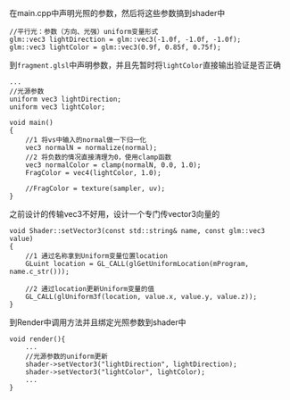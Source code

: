 在main.cpp中声明光照的参数，然后将这些参数搞到shader中
```
//平行光：参数（方向、光强）uniform变量形式
glm::vec3 lightDirection = glm::vec3(-1.0f, -1.0f, -1.0f);
glm::vec3 lightColor = glm::vec3(0.9f, 0.85f, 0.75f);
```
到`fragment.glsl`中声明参数，并且先暂时将`lightColor`直接输出验证是否正确
```
...
//光源参数
uniform vec3 lightDirection;
uniform vec3 lightColor;

void main()
{
    //1 将vs中输入的normal做一下归一化
    vec3 normalN = normalize(normal);
    //2 将负数的情况直接清理为0，使用clamp函数
    vec3 normalColor = clamp(normalN, 0.0, 1.0);
    FragColor = vec4(lightColor, 1.0);

    //FragColor = texture(sampler, uv);
}
```
之前设计的传输vec3不好用，设计一个专门传vector3向量的
```
void Shader::setVector3(const std::string& name, const glm::vec3 value)
{
    //1 通过名称拿到Uniform变量位置location
    GLuint location = GL_CALL(glGetUniformLocation(mProgram, name.c_str()));

    //2 通过location更新Uniform变量的值
    GL_CALL(glUniform3f(location, value.x, value.y, value.z));
}
```
到Render中调用方法并且绑定光照参数到shader中
```
void render(){
	...
    //光源参数的uniform更新
    shader->setVector3("lightDirection", lightDirection);
    shader->setVector3("lightColor", lightColor);
    ...
}
```
<!--stackedit_data:
eyJoaXN0b3J5IjpbLTQwOTM0MzgwOCwzNTMyNDIyODIsMTk2NT
EyMjQ0NCwtMTcyNTUyMjU4NSwtMjA4ODc0NjYxMl19
-->